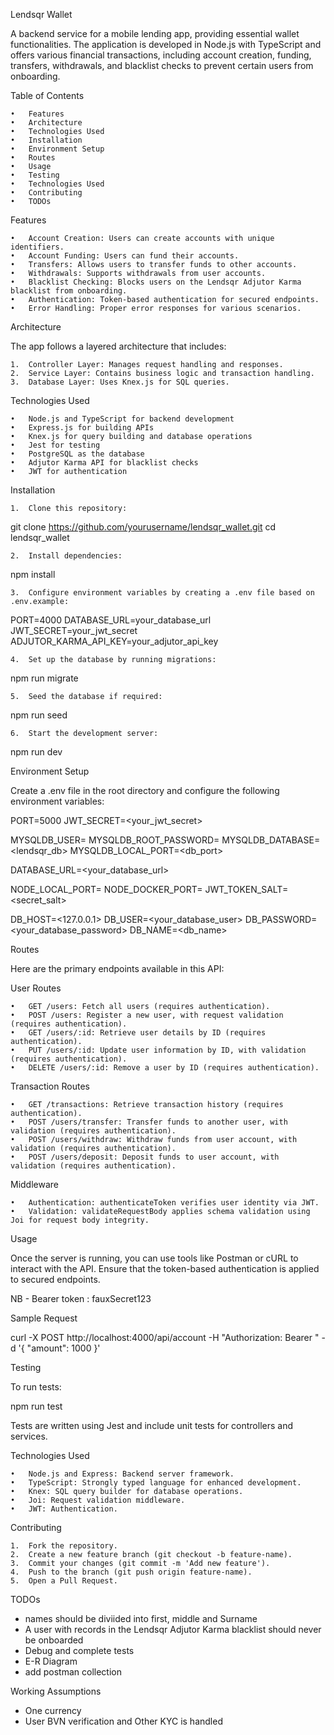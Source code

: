 Lendsqr Wallet

A backend service for a mobile lending app, providing essential wallet functionalities. The application is developed in Node.js with TypeScript and offers various financial transactions, including account creation, funding, transfers, withdrawals, and blacklist checks to prevent certain users from onboarding.

Table of Contents

	•	Features
	•	Architecture
	•	Technologies Used
	•	Installation
	•	Environment Setup
	•	Routes
	•	Usage
	•	Testing
	•	Technologies Used
	•	Contributing
    •	TODOs

Features

	•	Account Creation: Users can create accounts with unique identifiers.
	•	Account Funding: Users can fund their accounts.
	•	Transfers: Allows users to transfer funds to other accounts.
	•	Withdrawals: Supports withdrawals from user accounts.
	•	Blacklist Checking: Blocks users on the Lendsqr Adjutor Karma blacklist from onboarding.
	•	Authentication: Token-based authentication for secured endpoints.
	•	Error Handling: Proper error responses for various scenarios.

Architecture

The app follows a layered architecture that includes:

	1.	Controller Layer: Manages request handling and responses.
	2.	Service Layer: Contains business logic and transaction handling.
	3.	Database Layer: Uses Knex.js for SQL queries.

Technologies Used

	•	Node.js and TypeScript for backend development
	•	Express.js for building APIs
	•	Knex.js for query building and database operations
	•	Jest for testing
	•	PostgreSQL as the database
	•	Adjutor Karma API for blacklist checks
	•	JWT for authentication

Installation

	1.	Clone this repository:

git clone https://github.com/yourusername/lendsqr_wallet.git
cd lendsqr_wallet


	2.	Install dependencies:

npm install


	3.	Configure environment variables by creating a .env file based on .env.example:

PORT=4000
DATABASE_URL=your_database_url
JWT_SECRET=your_jwt_secret
ADJUTOR_KARMA_API_KEY=your_adjutor_api_key


	4.	Set up the database by running migrations:

npm run migrate


	5.	Seed the database if required:

npm run seed


	6.	Start the development server:

npm run dev


Environment Setup

Create a .env file in the root directory and configure the following environment variables:

PORT=5000
JWT_SECRET=<your_jwt_secret>

MYSQLDB_USER=<root>
MYSQLDB_ROOT_PASSWORD=<abc123456>
MYSQLDB_DATABASE=<lendsqr_db>
MYSQLDB_LOCAL_PORT=<db_port>

DATABASE_URL=<your_database_url>

NODE_LOCAL_PORT=<port>
NODE_DOCKER_PORT=<port>
JWT_TOKEN_SALT=<secret_salt>

DB_HOST=<127.0.0.1>
DB_USER=<your_database_user>
DB_PASSWORD=<your_database_password>
DB_NAME=<db_name>


Routes

Here are the primary endpoints available in this API:

User Routes

	•	GET /users: Fetch all users (requires authentication).
	•	POST /users: Register a new user, with request validation (requires authentication).
	•	GET /users/:id: Retrieve user details by ID (requires authentication).
	•	PUT /users/:id: Update user information by ID, with validation (requires authentication).
	•	DELETE /users/:id: Remove a user by ID (requires authentication).

Transaction Routes

	•	GET /transactions: Retrieve transaction history (requires authentication).
	•	POST /users/transfer: Transfer funds to another user, with validation (requires authentication).
	•	POST /users/withdraw: Withdraw funds from user account, with validation (requires authentication).
	•	POST /users/deposit: Deposit funds to user account, with validation (requires authentication).

Middleware

	•	Authentication: authenticateToken verifies user identity via JWT.
	•	Validation: validateRequestBody applies schema validation using Joi for request body integrity.


Usage

Once the server is running, you can use tools like Postman or cURL to interact with the API. Ensure that the token-based authentication is applied to secured endpoints.

NB - Bearer token : fauxSecret123

Sample Request

curl -X POST http://localhost:4000/api/account -H "Authorization: Bearer <fauxSecret123>" -d '{
  "amount": 1000
}'


Testing

To run tests:

npm run test

Tests are written using Jest and include unit tests for controllers and services.

Technologies Used

	•	Node.js and Express: Backend server framework.
	•	TypeScript: Strongly typed language for enhanced development.
	•	Knex: SQL query builder for database operations.
	•	Joi: Request validation middleware.
	•	JWT: Authentication.

Contributing

	1.	Fork the repository.
	2.	Create a new feature branch (git checkout -b feature-name).
	3.	Commit your changes (git commit -m 'Add new feature').
	4.	Push to the branch (git push origin feature-name).
	5.	Open a Pull Request.


TODOs
- names should be diviided into first, middle and Surname
- A user with records in the Lendsqr Adjutor Karma blacklist should never be onboarded
- Debug and complete tests
- E-R Diagram
- add postman collection

Working Assumptions
- One currency
- User BVN verification and Other KYC is handled